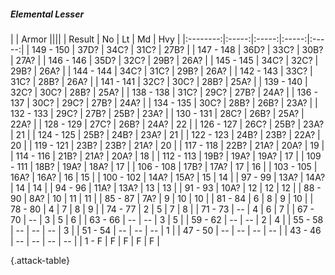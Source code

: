 ##### Elemental Lesser

|      |   Armor   ||||
|   Result   |   No   |   Lt   |   Md   |   Hvy   |
|:--------:|:-----:|:-----:|:-----:|:-----:|
| 149 - 150 | 37D? | 34C? | 31C? | 27B? |
| 147 - 148 | 36D? | 33C? | 30B? | 27A? |
| 146 - 146 | 35D? | 32C? | 29B? | 26A? |
| 145 - 145 | 34C? | 32C? | 29B? | 26A? |
| 144 - 144 | 34C? | 31C? | 29B? | 26A? |
| 142 - 143 | 33C? | 31C? | 28B? | 26A? |
| 141 - 141 | 32C? | 30C? | 28B? | 25A? |
| 139 - 140 | 32C? | 30C? | 28B? | 25A? |
| 138 - 138 | 31C? | 29C? | 27B? | 24A? |
| 136 - 137 | 30C? | 29C? | 27B? | 24A? |
| 134 - 135 | 30C? | 28B? | 26B? | 23A? |
| 132 - 133 | 29C? | 27B? | 25B? | 23A? |
| 130 - 131 | 28C? | 26B? | 25A? | 22A? |
| 128 - 129 | 27C? | 26B? | 24A? | 22 |
| 126 - 127 | 26C? | 25B? | 23A? | 21 |
| 124 - 125 | 25B? | 24B? | 23A? | 21 |
| 122 - 123 | 24B? | 23B? | 22A? | 20 |
| 119 - 121 | 23B? | 23B? | 21A? | 20 |
| 117 - 118 | 22B? | 21A? | 20A? | 19 |
| 114 - 116 | 21B? | 21A? | 20A? | 18 |
| 112 - 113 | 19B? | 19A? | 19A? | 17 |
| 109 - 111 | 18B? | 19A? | 18A? | 17 |
| 106 - 108 | 17B? | 17A? | 17 | 16 |
| 103 - 105 | 16A? | 16A? | 16 | 15 |
| 100 - 102 | 14A? | 15A? | 15 | 14 |
| 97 - 99 | 13A? | 14A? | 14 | 14 |
| 94 - 96 | 11A? | 13A? | 13 | 13 |
| 91 - 93 | 10A? | 12 | 12 | 12 |
| 88 - 90 | 8A? | 10 | 11 | 11 |
| 85 - 87 | 7A? | 9 | 10 | 10 |
| 81 - 84 | 6 | 8 | 9 | 10 |
| 78 - 80 | 4 | 7 | 8 | 9 |
| 74 - 77 | 2 | 5 | 7 | 8 |
| 71 - 73 | --  | 4 | 6 | 7 |
| 67 - 70 | --  | 3 | 5 | 6 |
| 63 - 66 | --  | --  | 3 | 5 |
| 59 - 62 | --  | --  | 2 | 4 |
| 55 - 58 | --  | --  | --  | 3 |
| 51 - 54 | --  | --  | --  | 1 |
| 47 - 50 | --  | --  | --  | --  |
| 43 - 46 | --  | --  | --  | --  |
| 1 - F | F | F | F | F |

{.attack-table}
